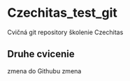 # Czechitas_test_git
Cvičná git repository školenie Czechitas

## Druhe cvicenie
zmena do Githubu
zmena